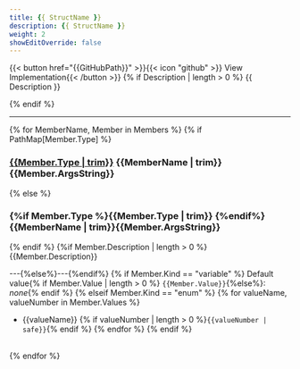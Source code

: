 ```yaml
---
title: {{ StructName }}
description: {{ StructName }}
weight: 2
showEditOverride: false
---
```

\{\{< button href="{{GitHubPath}}" >\}\}\{\{< icon "github" >\}\} View Implementation\{\{< /button >\}\}
{% if Description | length > 0 %}
{{ Description }}

{% endif %}

---
{% for MemberName, Member in Members %}
{% if PathMap[Member.Type] %}
### [{{Member.Type | trim}}]({{PathMap[Member.Type]}})&nbsp;{{MemberName | trim}}{{Member.ArgsString}}
{% else %}
### {%if Member.Type %}{{Member.Type | trim}}&nbsp;{%endif%}{{MemberName | trim}}{{Member.ArgsString}}
{% endif %}
{%if Member.Description | length > 0 %}{{Member.Description}}

---{%else%}---{%endif%}
{% if Member.Kind == "variable" %}
Default value{% if Member.Value | length > 0 %}&nbsp;`{{Member.Value}}`{%else%}: _none_{% endif %}
{% elseif Member.Kind == "enum" %}
{% for valueName, valueNumber in Member.Values %}
- {{valueName}} {% if valueNumber | length > 0 %}`{{valueNumber | safe}}`{% endif %}
{% endfor %}
{% endif %}
<br />
{% endfor %}
